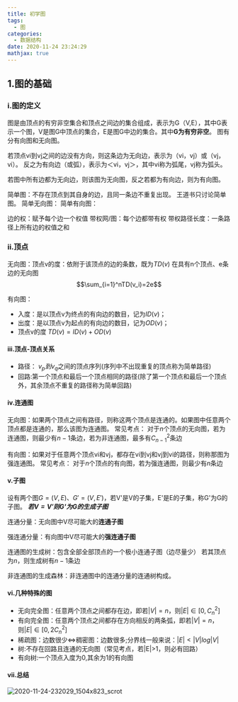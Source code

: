 ```yaml
---
title: 初学图
tags:
  - 图
categories:
  - 数据结构
date: 2020-11-24 23:24:29
mathjax: true
---
```



## 1.图的基础

### i.图的定义

图是由顶点的有穷非空集合和顶点之间边的集合组成，表示为G（V,E），其中G表示一个图，V是图G中顶点的集合，E是图G中边的集合。其中**G为有穷非空**。
图有分有向图和无向图。

若顶点vi到vj之间的边没有方向，则这条边为无向边，表示为（vi，vj）或（vj，vi）。
反之为有向边（或弧），表示为＜vi，vj＞，其中vi称为弧尾，vj称为弧头。

若图中所有边都为无向边，则该图为无向图，反之若都为有向边，则为有向图。

简单图：不存在顶点到其自身的边，且同一条边不重复出现。 王道书只讨论简单图。
简单无向图：
简单有向图：

边的权：赋予每个边一个权值
带权网/图：每个边都带有权
带权路径长度：一条路径上所有边的权值之和

### ii.顶点

无向图：顶点v的度：依附于该顶点的边的条数，既为$TD(v)$
在具有n个顶点、e条边的无向图
$$\sum_{i=1}^nTD(v_i)=2e$$

有向图：

* 入度：是以顶点v为终点的有向边的数目，记为$ID(v)$；
* 出度：是以顶点v为起点的有向边的数目，记为$OD(v)$；
* 顶点v的度 $TD(v)=ID(v)+OD(v)$

#### iii.顶点-顶点关系

* 路径： $v_p到v_q$之间的顶点序列(序列中不出现重复的顶点称为简单路径)
* 回路:第一个顶点和最后一个顶点相同的路径(除了第一个顶点和最后一个顶点外，其余顶点不重复的路径称为简单回路)

#### iv.连通图

无向图：如果两个顶点之间有路径，则称这两个顶点是连通的。如果图中任意两个顶点都是连通的，那么该图为连通图。
常见考点：
对于$n$个顶点的无向图，若为连通图，则最少有$n-1$条边，若为非连通图，最多有$C_{n-1}^2$条边

有向图：如果对于任意两个顶点vi和vj，都存在vi到vj和vj到vi的路径，则称那图为强连通图。
常见考点：
对于$n$个顶点的有向图，若为强连通图，则最少有$n$条边

#### v.子图

设有两个图$G=(V,E)、G'=(V,E')$，若V'是V的子集，E'是E的子集，称G'为G的子图。
__*若$V=V'$则G'为G的生成子图*__

连通分量：无向图中V尽可能大的**连通子图**

强连通分量：有向图中V尽可能大的**强连通子图**

连通图的生成树：包含全部全部顶点的一个极小连通子图（边尽量少）
若其顶点为$n$，则生成树有$n-1$条边

非连通图的生成森林：非连通图中的连通分量的连通树构成。

#### vi.几种特殊的图

* 无向完全图：任意两个顶点之间都存在边，即若$|V|=n$，则$|E|\in[0,C_n^2]$
* 有向完全图：任意两个顶点之间都存在方向相反的两条弧，即若$|V|=n$，则$|E|\in[0,2C_n^2]$
* 稀疏图：边数很少$\Leftrightarrow$稠密图：边数很多;分界线一般来说：$|E|<|V|log|V|$
* 树:不存在回路且连通的无向图（常见考点，若|E|>1，则必有回路）
* 有向树:一个顶点入度为0,其余为1的有向图

#### vii.总结

![2020-11-24-232029_1504x823_scrot](https://i.loli.net/2020/11/24/vghJzPoGNra8Epj.png)
